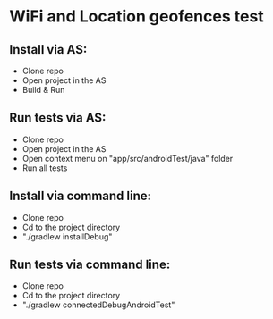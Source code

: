 # WiFi and Location geofences test

## Install via AS:
- Clone repo
- Open project in the AS
- Build & Run

## Run tests via AS:
- Clone repo
- Open project in the AS
- Open context menu on "app/src/androidTest/java" folder
- Run all tests

## Install via command line:
- Clone repo
- Cd to the project directory
- "./gradlew installDebug"

## Run tests via command line:
- Clone repo
- Cd to the project directory
- "./gradlew connectedDebugAndroidTest"